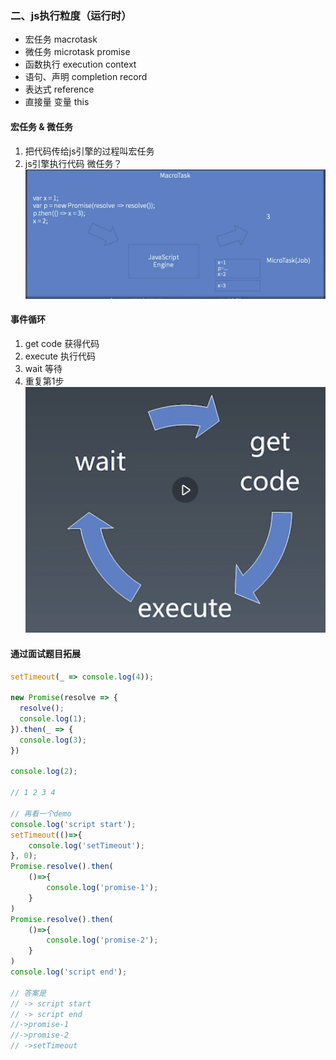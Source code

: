 ### 二、js执行粒度（运行时）

- 宏任务  macrotask
- 微任务  microtask promise
- 函数执行 execution context
- 语句、声明  completion record
- 表达式 reference
- 直接量 变量 this

#### 宏任务 & 微任务
1. 把代码传给js引擎的过程叫宏任务
2. js引擎执行代码  微任务？
![avatar](./img/macrotask.png)
#### 事件循环

1. get code  获得代码
2. execute  执行代码
3. wait  等待
4. 重复第1步
![avatar](./img/eventLoop.png)

#### 通过面试题目拓展

``` javascript
setTimeout(_ => console.log(4));

new Promise(resolve => {
  resolve();
  console.log(1);
}).then(_ => {
  console.log(3);
})

console.log(2);

// 1 2 3 4

// 再看一个demo
console.log('script start');
setTimeout(()=>{
    console.log('setTimeout');
}, 0);
Promise.resolve().then(
    ()=>{
        console.log('promise-1');
    }
)
Promise.resolve().then(
    ()=>{
        console.log('promise-2');
    }
)
console.log('script end');

// 答案是 
// -> script start 
// -> script end
//->promise-1
//->promise-2
// ->setTimeout

```